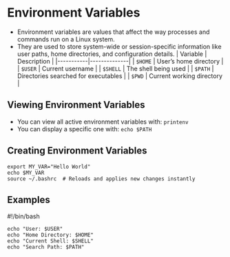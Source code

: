 # Environment Variables
- Environment variables are values that affect the way processes and commands run on a Linux system.  
- They are used to store system-wide or session-specific information like user paths, home directories, and configuration details.
| Variable | Description |
|-----------|--------------|
| `$HOME` | User’s home directory |
| `$USER` | Current username |
| `$SHELL` | The shell being used |
| `$PATH` | Directories searched for executables |
| `$PWD` | Current working directory |

## Viewing Environment Variables
- You can view all active environment variables with: `printenv`
- You can display a specific one with: `echo $PATH`

## Creating Environment Variables
```
export MY_VAR="Hello World"
echo $MY_VAR
source ~/.bashrc  # Reloads and applies new changes instantly
```

## Examples

#!/bin/bash
```
echo "User: $USER"
echo "Home Directory: $HOME"
echo "Current Shell: $SHELL"
echo "Search Path: $PATH"
```


